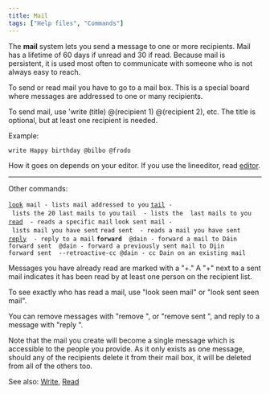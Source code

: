 ```yaml
---
title: Mail
tags: ["Help files", "Commands"]
---
```

The **mail** system lets you send a message to one or more recipients.
Mail has a lifetime of 60 days if unread and 30 if read. Because mail is
persistent, it is used most often to communicate with someone who is not
always easy to reach.

To send or read mail you have to go to a mail box. This is a special
board where messages are addressed to one or many recipients.

To send mail, use 'write (title) @(recipient 1) @(recipient 2), etc. The
title is optional, but at least one recipient is needed.

Example:

`write Happy birthday @bilbo @frodo`

How it goes on depends on your editor. If you use the lineeditor, read
[editor](editor "wikilink").

------------------------------------------------------------------------

Other commands:

[`look`](look "wikilink")` mail - lists mail addressed to you`
[`tail`](tail "wikilink")` - lists the 20 last mails to you`
`tail `<number>` - lists the `<number>` last mails to you`
[`read`](read "wikilink")` `<number>` - reads a specific mail`
`look sent mail - lists mail you have sent`
`read sent `<number>` - reads a mail you have sent`
[`reply`](reply "wikilink")` `<number>` - reply to a mail`
**`forward`**` `<number>` @dain - forward a mail to Dáin`
`forward sent `<number>` @dain - forward a previously sent mail to Dįin`
`forward sent `<number>` --retroactive-cc @dain - cc Dain on an existing mail`

Messages you have already read are marked with a "+." A "+" next to a
sent mail indicates it has been read by at least one person on the
recipient list.

To see exactly who has read a mail, use "look seen mail" or "look sent
seen mail".

You can remove messages with "remove <number>", or "remove sent
<number>", and reply to a message with "reply <number>
<optional title>".

Note that the mail you create will become a single message which is
accessible to the people you provide. As it only exists as one message,
should any of the recipients delete it from their mail box, it will be
deleted from all of the others too.

See also: [Write](Write "wikilink"), [Read](Read "wikilink")
 